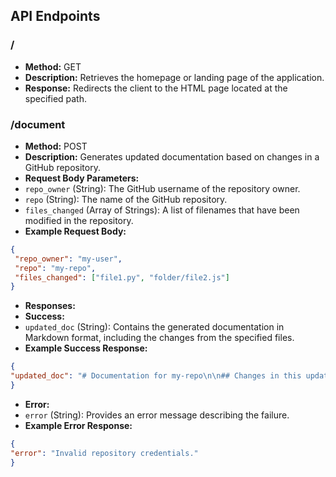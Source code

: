 ## API Endpoints

### /

- **Method:** GET
- **Description:** Retrieves the homepage or landing page of the application.
- **Response:** Redirects the client to the HTML page located at the specified path.

### /document

- **Method:** POST
- **Description:** Generates updated documentation based on changes in a GitHub repository.
- **Request Body Parameters:**
 - `repo_owner` (String): The GitHub username of the repository owner.
 - `repo` (String): The name of the GitHub repository.
 - `files_changed` (Array of Strings): A list of filenames that have been modified in the repository.
- **Example Request Body:**
```json
{
 "repo_owner": "my-user",
 "repo": "my-repo",
 "files_changed": ["file1.py", "folder/file2.js"]
}
```
- **Responses:**
 - **Success:**
 - `updated_doc` (String): Contains the generated documentation in Markdown format, including the changes from the specified files.
 - **Example Success Response:**
 ```json
 {
 "updated_doc": "# Documentation for my-repo\n\n## Changes in this update:\n- file1.py: Added new function for data processing.\n- folder/file2.js: Refactored code for improved readability."
 }
 ```
 - **Error:**
 - `error` (String): Provides an error message describing the failure.
 - **Example Error Response:**
 ```json
 {
 "error": "Invalid repository credentials."
 }
 ```
